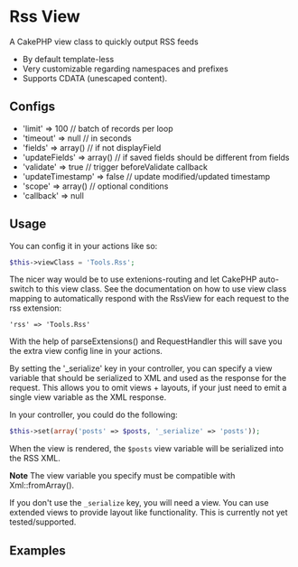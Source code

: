 # Rss View

A CakePHP view class to quickly output RSS feeds
- By default template-less
- Very customizable regarding namespaces and prefixes
- Supports CDATA (unescaped content).

## Configs
- 'limit' => 100 // batch of records per loop
- 'timeout' => null // in seconds
- 'fields' => array() // if not displayField
- 'updateFields' => array() // if saved fields should be different from fields
- 'validate' => true // trigger beforeValidate callback
- 'updateTimestamp' => false // update modified/updated timestamp
- 'scope' => array() // optional conditions
- 'callback' => null

## Usage
You can config it in your actions like so:
```php
$this->viewClass = 'Tools.Rss';
```

The nicer way would be to use extenions-routing and let CakePHP auto-switch to this view class.
See the documentation on how to use view class mapping to automatically respond with the RssView for each request to the rss extension:

    'rss' => 'Tools.Rss'

With the help of parseExtensions() and RequestHandler this will save you the extra view config line in your actions.

By setting the '_serialize' key in your controller, you can specify a view variable
that should be serialized to XML and used as the response for the request.
This allows you to omit views + layouts, if your just need to emit a single view
variable as the XML response.

In your controller, you could do the following:
```php
$this->set(array('posts' => $posts, '_serialize' => 'posts'));
```
When the view is rendered, the `$posts` view variable will be serialized
into the RSS XML.

**Note** The view variable you specify must be compatible with Xml::fromArray().

If you don't use the `_serialize` key, you will need a view. You can use extended
views to provide layout like functionality. This is currently not yet tested/supported.

## Examples
